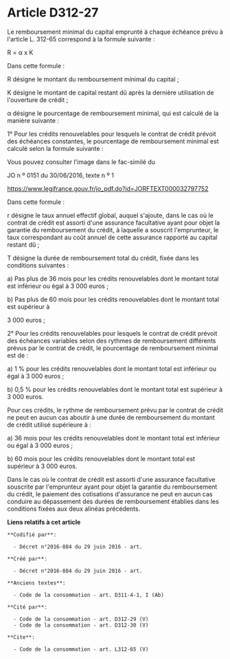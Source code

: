 # Article D312-27

Le remboursement minimal du capital emprunté à chaque échéance prévu à l'article L. 312-65 correspond à la formule
suivante : 

R = α x K

Dans cette formule : 

R désigne le montant du remboursement minimal du capital ; 

K désigne le montant de capital restant dû après la dernière utilisation de l'ouverture de crédit ; 

α désigne le pourcentage de remboursement minimal, qui est calculé de la manière suivante : 

1° Pour les crédits renouvelables pour lesquels le contrat de crédit prévoit des échéances constantes, le pourcentage de
remboursement minimal est calculé selon la formule suivante : 

Vous pouvez consulter l'image dans le fac-similé du 

JO n º 0151 du 30/06/2016, texte n º 1 

https://www.legifrance.gouv.fr/jo_pdf.do?id=JORFTEXT000032797752

Dans cette formule : 

r désigne le taux annuel effectif global, auquel s'ajoute, dans le cas où le contrat de crédit est assorti d'une assurance
facultative ayant pour objet la garantie du remboursement du crédit, à laquelle a souscrit l'emprunteur, le taux
correspondant au coût annuel de cette assurance rapporté au capital restant dû ; 

T désigne la durée de remboursement total du crédit, fixée dans les conditions suivantes : 

a) Pas plus de 36 mois pour les crédits renouvelables dont le montant total est inférieur ou égal à 3 000 euros ; 

b) Pas plus de 60 mois pour les crédits renouvelables dont le montant total est supérieur à 

3 000 euros ; 

2° Pour les crédits renouvelables pour lesquels le contrat de crédit prévoit des échéances variables selon des rythmes de
remboursement différents prévus par le contrat de crédit, le pourcentage de remboursement minimal est de : 

a) 1 % pour les crédits renouvelables dont le montant total est inférieur ou égal à 3 000 euros ; 

b) 0,5 % pour les crédits renouvelables dont le montant total est supérieur à 3 000 euros. 

Pour ces crédits, le rythme de remboursement prévu par le contrat de crédit ne peut en aucun cas aboutir à une durée de
remboursement du montant de crédit utilisé supérieure à : 

a) 36 mois pour les crédits renouvelables dont le montant total est inférieur ou égal à 3 000 euros ; 

b) 60 mois pour les crédits renouvelables dont le montant total est supérieur à 3 000 euros. 

Dans le cas où le contrat de crédit est assorti d'une assurance facultative souscrite par l'emprunteur ayant pour objet la
garantie du remboursement du crédit, le paiement des cotisations d'assurance ne peut en aucun cas conduire au dépassement des
durées de remboursement établies dans les conditions fixées aux deux alinéas précédents.

**Liens relatifs à cet article**

	**Codifié par**:

	  - Décret n°2016-884 du 29 juin 2016 - art.

	**Créé par**:

	  - Décret n°2016-884 du 29 juin 2016 - art.

	**Anciens textes**:

	  - Code de la consommation - art. D311-4-1, I (Ab)

	**Cité par**:

	  - Code de la consommation - art. D312-29 (V)
	  - Code de la consommation - art. D312-30 (V)

	**Cite**:

	  - Code de la consommation - art. L312-65 (V)
